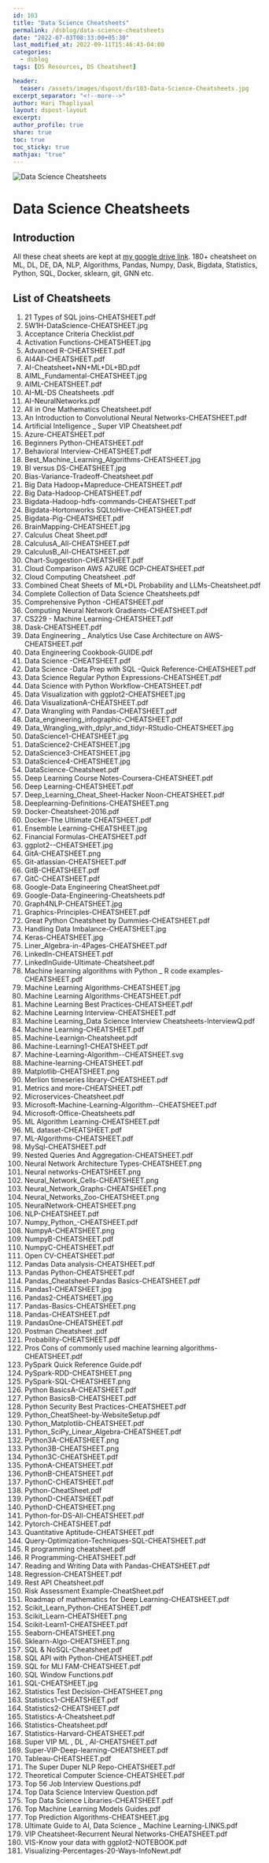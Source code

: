 ```yaml
---
id: 103    
title: "Data Science Cheatsheets"
permalink: /dsblog/data-science-cheatsheets
date: "2022-07-03T08:33:00+05:30"
last_modified_at: 2022-09-11T15:46:43-04:00
categories:
  - dsblog
tags: [DS Resources, DS Cheatsheet]

header:
  teaser: /assets/images/dspost/dsr103-Data-Science-Cheatsheets.jpg
excerpt_separator: "<!--more-->"   
author: Hari Thapliyaal   
layout: dspost-layout   
excerpt:   
author_profile: true   
share: true   
toc: true   
toc_sticky: true 
mathjax: "true"
---
```


![Data Science Cheatsheets](/assets/images/dspost/dsr103-Data-Science-Cheatsheets.jpg)   

# Data Science Cheatsheets   

## Introduction
   
All these cheat sheets are kept at [my google drive link](https://drive.google.com/drive/folders/1LGcKiD_Ntms27-xZvaJrIMBRZdiZgFOc?usp=sharing). 180+ cheatsheet on ML, DL, DE, DA, NLP, Algorithms, Pandas, Numpy, Dask, Bigdata, Statistics, Python, SQL, Docker, sklearn, git, GNN etc.

## List of Cheatsheets
1. 21 Types of SQL joins-CHEATSHEET.pdf
1. 5W1H-DataScience-CHEATSHEET.jpg
1. Acceptance Criteria Checklist.pdf
1. Activation Functions-CHEATSHEET.jpg
1. Advanced R-CHEATSHEET.pdf
1. AI4All-CHEATSHEET.pdf
1. AI-Cheatsheet+NN+ML+DL+BD.pdf
1. AIML_Fundamental-CHEATSHEET.jpg
1. AIML-CHEATSHEET.pdf
1. AI-ML-DS Cheatsheets .pdf
1. AI-NeuralNetworks.pdf
1. All in One Mathematics Cheatsheet.pdf
1. An Introduction to Convolutional Neural Networks-CHEATSHEET.pdf
1. Artificial Intelligence _ Super VIP Cheatsheet.pdf
1. Azure-CHEATSHEET.pdf
1. Beginners Python-CHEATSHEET.pdf
1. Behavioral Interview-CHEATSHEET.pdf
1. Best_Machine_Learning_Algorithms-CHEATSHEET.jpg
1. BI versus DS-CHEATSHEET.jpg
1. Bias-Variance-Tradeoff-Cheatsheet.pdf
1. Big Data Hadoop+Mapreduce-CHEATSHEET.pdf
1. Big Data-Hadoop-CHEATSHEET.pdf
1. Bigdata-Hadoop-hdfs-commands-CHEATSHEET.pdf
1. Bigdata-Hortonworks SQLtoHive-CHEATSHEET.pdf
1. Bigdata-Pig-CHEATSHEET.pdf
1. BrainMapping-CHEATSHEET.jpg
1. Calculus Cheat Sheet.pdf
1. CalculusA_All-CHEATSHEET.pdf
1. CalculusB_All-CHEATSHEET.pdf
1. Chart-Suggestion-CHEATSHEET.pdf
1. Cloud Comparison AWS AZURE GCP-CHEATSHEET.pdf
1. Cloud Computing Cheatsheet .pdf
1. Combined Cheat Sheets of ML+DL Probability and LLMs-Cheatsheet.pdf
1. Complete Collection of Data Science Cheatsheets.pdf
1. Comprehensive Python -CHEATSHEET.pdf
1. Computing Neural Network Gradients-CHEATSHEET.pdf
1. CS229 - Machine Learning-CHEATSHEET.pdf
1. Dask-CHEATSHEET.pdf
1. Data Engineering _ Analytics Use Case Architecture on AWS-CHEATSHEET.pdf
1. Data Engineering Cookbook-GUIDE.pdf
1. Data Science -CHEATSHEET.pdf
1. Data Science -Data Prep with SQL -Quick Reference-CHEATSHEET.pdf
1. Data Science Regular Python Expressions-CHEATSHEET.pdf
1. Data Science with Python Workflow-CHEATSHEET.pdf
1. Data Visualization with ggplot2-CHEATSHEET.jpg
1. Data VisualizationA-CHEATSHEET.pdf
1. Data Wrangling with Pandas-CHEATSHEET.pdf
1. Data_engineering_infographic-CHEATSHEET.pdf
1. Data_Wrangling_with_dplyr_and_tidyr-RStudio-CHEATSHEET.jpg
1. DataScience1-CHEATSHEET.jpg
1. DataScience2-CHEATSHEET.jpg
1. DataScience3-CHEATSHEET.jpg
1. DataScience4-CHEATSHEET.jpg
1. DataScience-Cheatsheet.pdf
1. Deep Learning Course Notes-Coursera-CHEATSHEET.pdf
1. Deep Learning-CHEATSHEET.pdf
1. Deep_Learning_Cheat_Sheet-Hacker Noon-CHEATSHEET.pdf
1. Deeplearning-Definitions-CHEATSHEET.png
1. Docker-Cheatsheet-2016.pdf
1. Docker-The Ultimate CHEATSHEET.pdf
1. Ensemble Learning-CHEATSHEET.jpg
1. Financial Formulas-CHEATSHEET.pdf
1. ggplot2--CHEATSHEET.jpg
1. GitA-CHEATSHEET.png
1. Git-atlassian-CHEATSHEET.pdf
1. GitB-CHEATSHEET.pdf
1. GitC-CHEATSHEET.pdf
1. Google-Data Engineering CheatSheet.pdf
1. Google-Data-Engineering-Cheatsheets.pdf
1. Graph4NLP-CHEATSHEET.jpg
1. Graphics-Principles-CHEATSHEET.pdf
1. Great Python Cheatsheet by Dummies-CHEATSHEET.pdf
1. Handling Data Imbalance-CHEATSHEET.jpg
1. Keras-CHEATSHEET.jpg
1. Liner_Algebra-in-4Pages-CHEATSHEET.pdf
1. LinkedIn-CHEATSHEET.pdf
1. LinkedInGuide-Ultimate-Cheatsheet.pdf
1. Machine learning algorithms with Python _ R code examples-CHEATSHEET.pdf
1. Machine Learning Algorithms-CHEATSHEET.jpg
1. Machine Learning Algorithms-CHEATSHEET.pdf
1. Machine Learning Best Practices-CHEATSHEET.pdf
1. Machine Learning Interview-CHEATSHEET.pdf
1. Machine Learning_Data Science Interview Cheatsheets-InterviewQ.pdf
1. Machine Learning-CHEATSHEET.pdf
1. Machine-Learnign-Cheatsheet.pdf
1. Machine-Learning1-CHEATSHEET.pdf
1. Machine-Learning-Algorithm--CHEATSHEET.svg
1. Machine-learning-CHEATSHEET.pdf
1. Matplotlib-CHEATSHEET.png
1. Merlion timeseries library-CHEATSHEET.pdf
1. Metrics and more-CHEATSHEET.pdf
1. Microservices-Cheatsheet.pdf
1. Microsoft-Machine-Learning-Algorithm--CHEATSHEET.pdf
1. Microsoft-Office-Cheatsheets.pdf
1. ML Algorithm Learning-CHEATSHEET.pdf
1. ML dataset-CHEATSHEET.pdf
1. ML-Algorithms-CHEATSHEET.pdf
1. MySql-CHEATSHEET.pdf
1. Nested Queries And Aggregation-CHEATSHEET.pdf
1. Neural Network Architecture Types-CHEATSHEET.png
1. Neural networks-CHEATSHEET.png
1. Neural_Network_Cells-CHEATSHEET.png
1. Neural_Network_Graphs-CHEATSHEET.png
1. Neural_Networks_Zoo-CHEATSHEET.png
1. NeuralNetwork-CHEATSHEET.png
1. NLP-CHEATSHEET.pdf
1. Numpy_Python_-CHEATSHEET.pdf
1. NumpyA-CHEATSHEET.png
1. NumpyB-CHEATSHEET.pdf
1. NumpyC-CHEATSHEET.pdf
1. Open CV-CHEATSHEET.pdf
1. Pandas Data analysis-CHEATSHEET.pdf
1. Pandas Python-CHEATSHEET.pdf
1. Pandas_Cheatsheet-Pandas Basics-CHEATSHEET.pdf
1. Pandas1-CHEATSHEET.jpg
1. Pandas2-CHEATSHEET.jpg
1. Pandas-Basics-CHEATSHEET.png
1. Pandas-CHEATSHEET.pdf
1. PandasOne-CHEATSHEET.pdf
1. Postman Cheatsheet .pdf
1. Probability-CHEATSHEET.pdf
1. Pros Cons of commonly used machine learning algorithms-CHEATSHEET.pdf
1. PySpark Quick Reference Guide.pdf
1. PySpark-RDD-CHEATSHEET.png
1. PySpark-SQL-CHEATSHEET.png
1. Python BasicsA-CHEATSHEET.pdf
1. Python BasicsB-CHEATSHEET.pdf
1. Python Security Best Practices-CHEATSHEET.pdf
1. Python_CheatSheet-by-WebsiteSetup.pdf
1. Python_Matplotlib-CHEATSHEET.pdf
1. Python_SciPy_Linear_Algebra-CHEATSHEET.pdf
1. Python3A-CHEATSHEET.png
1. Python3B-CHEATSHEET.png
1. Python3C-CHEATSHEET.pdf
1. PythonA-CHEATSHEET.pdf
1. PythonB-CHEATSHEET.pdf
1. PythonC-CHEATSHEET.pdf
1. Python-CheatSheet.pdf
1. PythonD-CHEATSHEET.pdf
1. PythonD-CHEATSHEET.png
1. Python-for-DS-All-CHEATSHEET.pdf
1. Pytorch-CHEATSHEET.pdf
1. Quantitative Aptitude-CHEATSHEET.pdf
1. Query-Optimization-Techniques-SQL-CHEATSHEET.pdf
1. R programming cheatsheet.pdf
1. R Programming-CHEATSHEET.pdf
1. Reading and Writing Data with Pandas-CHEATSHEET.pdf
1. Regression-CHEATSHEET.pdf
1. Rest API Cheatsheet.pdf
1. Risk Assessment Example-CheatSheet.pdf
1. Roadmap of mathematics for Deep Learning-CHEATSHEET.pdf
1. Scikit_Learn_Python-CHEATSHEET.pdf
1. Scikit_Learn-CHEATSHEET.png
1. Scikit-Learn1-CHEATSHEET.pdf
1. Seaborn-CHEATSHEET.png
1. Sklearn-Algo-CHEATSHEET.png
1. SQL & NoSQL-Cheatsheet.pdf
1. SQL API with Python-CHEATSHEET.pdf
1. SQL for MLI FAM-CHEATSHEET.pdf
1. SQL Window Functions.pdf
1. SQL-CHEATSHEET.jpg
1. Statistics Test Decision-CHEATSHEET.png
1. Statistics1-CHEATSHEET.pdf
1. Statistics2-CHEATSHEET.pdf
1. Statistics-A-Cheatsheet.pdf
1. Statistics-Cheatsheet.pdf
1. Statistics-Harvard-CHEATSHEET.pdf
1. Super VIP ML , DL , AI-CHEATSHEET.pdf
1. Super-VIP-Deep-learning-CHEATSHEET.pdf
1. Tableau-CHEATSHEET.pdf
1. The Super Duper NLP Repo-CHEATSHEET.pdf
1. Theoretical Computer Science-CHEATSHEET.pdf
1. Top 56 Job Interview Questions.pdf
1. Top Data Science Interview Question.pdf
1. Top Data Science Libraries-CHEATSHEET.pdf
1. Top Machine Learning Models Guides.pdf
1. Top Prediction Algorithms-CHEATSHEET.jpg
1. Ultimate Guide to AI, Data Science _ Machine Learning-LINKS.pdf
1. VIP Cheatsheet-Recurrent Neural Networks-CHEATSHEET.pdf
1. VIS-Know your data with ggplot2-NOTEBOOK.pdf
1. Visualizing-Percentages-20-Ways-InfoNewt.pdf